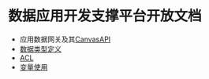 # 数据应用开发支撑平台开放文档
* 应用数据网关及其[CanvasAPI](https://github.com/infoplus/canvas-docs/wikis/APIs)
* [数据类型定义](https://github.com/infoplus/canvas-docs/wikis/DataType)
* [ACL](https://github.com/infoplus/canvas-docs/wikis/ACL)
* [变量使用](https://github.com/infoplus/canvas-docs/wikis/Variables)
